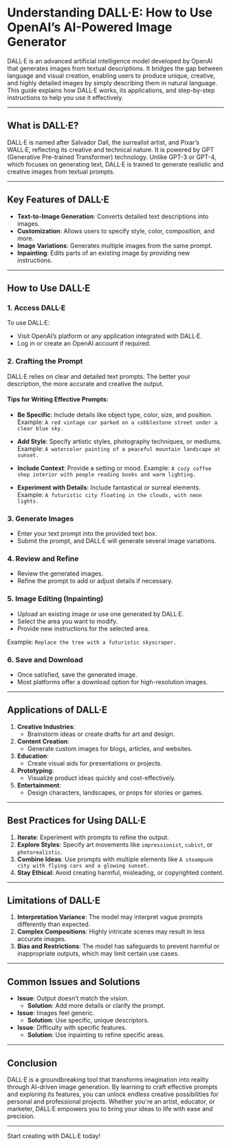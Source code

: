 # Understanding DALL·E: How to Use OpenAI’s AI-Powered Image Generator

DALL·E is an advanced artificial intelligence model developed by OpenAI that generates images from textual descriptions. It bridges the gap between language and visual creation, enabling users to produce unique, creative, and highly detailed images by simply describing them in natural language. This guide explains how DALL·E works, its applications, and step-by-step instructions to help you use it effectively.

---

## What is DALL·E?

DALL·E is named after Salvador Dalí, the surrealist artist, and Pixar’s WALL·E, reflecting its creative and technical nature. It is powered by GPT (Generative Pre-trained Transformer) technology. Unlike GPT-3 or GPT-4, which focuses on generating text, DALL·E is trained to generate realistic and creative images from textual prompts.

---

## Key Features of DALL·E
- **Text-to-Image Generation**: Converts detailed text descriptions into images.
- **Customization**: Allows users to specify style, color, composition, and more.
- **Image Variations**: Generates multiple images from the same prompt.
- **Inpainting**: Edits parts of an existing image by providing new instructions.

---

## How to Use DALL·E

### 1. Access DALL·E
To use DALL·E:
- Visit OpenAI’s platform or any application integrated with DALL·E.
- Log in or create an OpenAI account if required.

### 2. Crafting the Prompt
DALL·E relies on clear and detailed text prompts. The better your description, the more accurate and creative the output.

#### Tips for Writing Effective Prompts:
- **Be Specific**:
  Include details like object type, color, size, and position.
  Example: `A red vintage car parked on a cobblestone street under a clear blue sky.`
  
- **Add Style**:
  Specify artistic styles, photography techniques, or mediums.
  Example: `A watercolor painting of a peaceful mountain landscape at sunset.`

- **Include Context**:
  Provide a setting or mood.
  Example: `A cozy coffee shop interior with people reading books and warm lighting.`

- **Experiment with Details**:
  Include fantastical or surreal elements.
  Example: `A futuristic city floating in the clouds, with neon lights.`

### 3. Generate Images
- Enter your text prompt into the provided text box.
- Submit the prompt, and DALL·E will generate several image variations.

### 4. Review and Refine
- Review the generated images.
- Refine the prompt to add or adjust details if necessary.

### 5. Image Editing (Inpainting)
- Upload an existing image or use one generated by DALL·E.
- Select the area you want to modify.
- Provide new instructions for the selected area.

Example: `Replace the tree with a futuristic skyscraper.`

### 6. Save and Download
- Once satisfied, save the generated image.
- Most platforms offer a download option for high-resolution images.

---

## Applications of DALL·E
1. **Creative Industries**:
   - Brainstorm ideas or create drafts for art and design.
2. **Content Creation**:
   - Generate custom images for blogs, articles, and websites.
3. **Education**:
   - Create visual aids for presentations or projects.
4. **Prototyping**:
   - Visualize product ideas quickly and cost-effectively.
5. **Entertainment**:
   - Design characters, landscapes, or props for stories or games.

---

## Best Practices for Using DALL·E
1. **Iterate**: Experiment with prompts to refine the output.
2. **Explore Styles**: Specify art movements like `impressionist`, `cubist`, or `photorealistic`.
3. **Combine Ideas**: Use prompts with multiple elements like `A steampunk city with flying cars and a glowing sunset.`
4. **Stay Ethical**: Avoid creating harmful, misleading, or copyrighted content.

---

## Limitations of DALL·E
1. **Interpretation Variance**: The model may interpret vague prompts differently than expected.
2. **Complex Compositions**: Highly intricate scenes may result in less accurate images.
3. **Bias and Restrictions**: The model has safeguards to prevent harmful or inappropriate outputs, which may limit certain use cases.

---

## Common Issues and Solutions
- **Issue**: Output doesn’t match the vision.
  - **Solution**: Add more details or clarify the prompt.
- **Issue**: Images feel generic.
  - **Solution**: Use specific, unique descriptors.
- **Issue**: Difficulty with specific features.
  - **Solution**: Use inpainting to refine specific areas.

---

## Conclusion
DALL·E is a groundbreaking tool that transforms imagination into reality through AI-driven image generation. By learning to craft effective prompts and exploring its features, you can unlock endless creative possibilities for personal and professional projects. Whether you're an artist, educator, or marketer, DALL·E empowers you to bring your ideas to life with ease and precision.

---

Start creating with DALL·E today!

